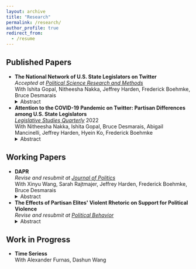 ```yaml
---
layout: archive
title: "Research"
permalink: /research/
author_profile: true
redirect_from:
  - /resume
---
```


## Published Papers

- **The National Network of U.S. State Legislators on Twitter** <br> _Accepted at <ins>Political Science Research and Methods</ins>_ <br> With Ishita Gopal, Nitheesha Nakka, Jeffrey Harden, Frederick Boehmke, Bruce Desmarais <br> 
  <details close><summary>Abstract</summary>
  <i>A lot of attention has been paid to studying the online activity of the members of the United States Congress. This scrutiny has not been extended to state legislators. Very few studies exist which catalogue why state legislators connect and communicate with one another online in the ways they do. Inspired by this question and building on studies which have analyzed online communication of members of national legislatures, this paper aims to systematically analyze state legislator relationships in the online environment. We collect original data for 4000+ legislators and study patterns of connection and communication of state legislators on Twitter. The results from this study will help better understand what motivates tie formation in the online environment and if these patterns of connection conform to or can predict offline relationships. We test the impact of variables such as party affiliation, state, chamber, cohort, gender, and policy area focus on the organization of these online networks. We look at three main types of networks that can arise due to participation on Twitter - follower, retweets and mentions. We also aggregate the ties to infer dynamics between states.</i>
  </details>
- **Attention to the COVID-19 Pandemic on Twitter: Partisan Differences among U.S. State Legislators** <br> _<ins>Legislative Studies Quarterly</ins>_ 2022 <br> With Nitheesha Nakka, Ishita Gopal, Bruce Desmarais, Abigail Mancinelli, Jeffrey Harden, Hyein Ko, Frederick Boehmke <br> 
  <details close><summary>Abstract</summary>
  <i>Subnational governments in the United States have taken the lead on many aspects of the response to the COVID-19 pandemic. Variation in government activity across states offers the opportunity to analyze responses in comparable settings. We study a common and informative activity among state officials—state legislators’ attention to the pandemic on Twitter. We find that legislators’ attention to the pandemic strongly correlates with the number of cases in the legislator’s state, the national count of new deaths, and the number of pandemic-related public policies passed within the legislator’s state. Furthermore, we find that the degree of responsiveness to pandemic indicators differs significantly across political parties, with Republicans exhibiting weaker responses, on average. Lastly, we find significant differences in the content of tweets about the pandemic by Democratic and Republican legislators, with Democrats focused on health indicators and impacts, and Republicans focused on business impacts and opening the economy.</i>
  </details>


## Working Papers

- **DAPR** <br> _Revise and resubmit at <ins>Journal of Politics</ins>_ <br> With Xinyu Wang, Sarah Rajtmajer, Jeffrey Harden, Frederick Boehmke, Bruce Desmarais <br> 
  <details close><summary>Abstract</summary>
  <i>Public leadership and policy relevant to vaccination are critical to managing public health - a relationship that has been acutely observable since the start of the COVID-19 pandemic. In the U.S., making vaccination policy is largely a state-level endeavor, which places a significant amount of influence in the hands of members of state legislatures. State legislators' public rhetoric on vaccination and media coverage of these policymakers and their attitudes drives public understanding. We compile and analyze original data that covers the tweets of all state legislators on Twitter, focusing specifically on identifying and understanding their expression of anti-vaccine rhetoric. We identify all of their anti-vaccine tweets posted throughout 20 - a year characterized by multiple waves of COVID-19 vaccination policymaking, and analyze features of legislators, states, and timelines that are associated with legislators posting anti-vaccine tweets. Our primary finding is that legislators who receive more engagement with anti-vaccine tweets are more likely to post anti-vaccine content in the future. This result suggests that interventions to limit engagement with policymakers' anti-vaccine rhetoric may discourage future anti-vaccine posts. We also see strong partisan differences in anti-vaccine tweet behaviors, and find some association with the severity of the pandemic in the legislators' states.</i>
  </details>
- **The Effects of Partisan Elites' Violent Rhetoric on Support for Political Violence** <br> _Revise and resubmit at <ins>Political Behavior</ins>_ 
  <details close><summary>Abstract</summary>
  <i>Violent partisan hostility is undermining American democracy. How does partisan elites’ violent rhetoric shape support for political violence? Focused on social media communication where individuals are exposed to elite messages from both sides of the partisan divide, I conduct an online experiment to examine the impact of co-party and opposing party elites’ violent rhetoric on support for political violence and the medating role of emotions in the process. Drawing insights from theories of opinion leadership and inter-group conflict, I demonstrate that co-party (but not opposing party) elites’ violent rhetoric increases support for violence and that partisans fail to countervail against elites’ violent rhetoric. Further, I show that fear mediates the inflaming effect whereas anger, disgust, and sadness suppress it. This paper is among the first to make sense of the effects of elite rhetoric on violent partisan hostility, advancing knowledge in political violence, political communication, and political psychology.</i>
  </details>
  

## Work in Progress

- **Time Seriess** <br> With Alexander Furnas, Dashun Wang <br>
